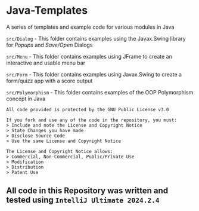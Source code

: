 # Java-Templates
A series of templates and example code for various modules in Java

`src/Dialog` - This folder contains examples using the Javax.Swing library for *Popups* and *Save/Open* Dialogs

`src/Menu` - This folder contains examples using JFrame to create an interactive and usable menu bar

`src/Form` - This folder contains examples using Javax.Swing to create a form/quizz app with a score output

`src/Polymorphism` - This folder contains examples of the OOP Polymorphism concept in Java

```
All code provided is protected by the GNU Public License v3.0

If you fork and use any of the code in the repository, you must:
> Include and note the License and Copyright Notice
> State Changes you have made
> Disclose Source Code
> Use the same License and Copyright Notice

The License and Copyright Notice allows:
> Commercial, Non-Commercial, Public/Private Use
> Modification
> Distribution
> Patent Use
```

## All code in this Repository was written and tested using `IntelliJ Ultimate 2024.2.4`
